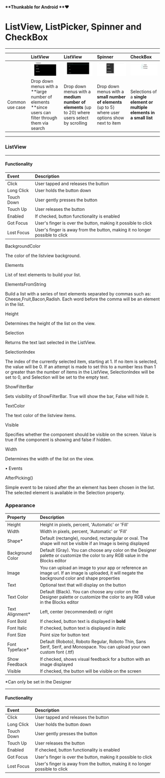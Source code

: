 #### **Thunkable for Android **❤

# ListView, ListPicker, Spinner and CheckBox

---

|  | ListView | ListView | Spinner | CheckBox |
| :--- | :--- | :--- | :--- | :--- |
|  | ![](/assets/listview-example.png) | ![](/assets/listpicker-example.png) | ![](/assets/spinner-example.png) | ![](/assets/checkbox-example.png) |
| Common use case | Drop down menus with a **large number of elements **since users can filter through them via search | Drop down menus with a **medium number of elements** \(up to 20\) where users select by scrolling | Drop down menus with a **small number of elements** \(up to 5\) where user options show next to item | Selections of a **single element or multiple elements in a small list** |

---

### ListView

---

#### Functionality

| Event | Description |
| :--- | :--- |
| Click | User tapped and releases the button |
| Long Click | User holds the button down |
| Touch Down | User gently presses the button |
| Touch Up | User releases the button |
| Enabled | If checked, button functionality is enabled |
| Got Focus | User's finger is over the button, making it possible to click |
| Lost Focus | User's finger is away from the button, making it no longer possible to click |

BackgroundColor

The color of the listview background.

Elements

List of text elements to build your list.

ElementsFromString

Build a list with a series of text elements separated by commas such as: Cheese,Fruit,Bacon,Radish. Each word before the comma will be an element in the list.

Height

Determines the height of the list on the view.

Selection

Returns the text last selected in the ListView.

SelectionIndex

The index of the currently selected item, starting at 1. If no item is selected, the value will be 0. If an attempt is made to set this to a number less than 1 or greater than the number of items in the ListView, SelectionIndex will be set to 0, and Selection will be set to the empty text.

ShowFilterBar

Sets visibility of ShowFilterBar. True will show the bar, False will hide it.

TextColor

The text color of the listview items.

Visible

Specifies whether the component should be visible on the screen. Value is true if the component is showing and false if hidden.

Width

Determines the width of the list on the view.

• Events

AfterPicking\(\)

Simple event to be raised after the an element has been chosen in the list. The selected element is available in the Selection property.

### **Appearance**

| Property | Description |
| :--- | :--- |
| Height | Height in pixels, percent, 'Automatic' or 'Fill' |
| Width | Width in pixels, percent, 'Automatic' or 'Fill' |
| Shape\* | Default \(rectangle\), rounded, rectangular or oval. The shape will not be visible if an Image is being displayed |
| Background Color | Default \(Gray\). You can choose any color on the Designer palette or customize the color to any RGB value in the Blocks editor |
| Image | You can upload an image to your app or reference an image url. If an image is uploaded, it will negate the background color and shape properties |
| Text | Optional text that will display on the button |
| Text Color | Default \(Black\). You can choose any color on the Designer palette or customize the color to any RGB value in the Blocks editor |
| Text Alignment\* | Left, center \(recommended\) or right |
| Font Bold | If checked, button text is displayed in **bold** |
| Font Italic | If checked, button text is displayed in _italic_ |
| Font Size | Point size for button text |
| Font Typeface\* | Default \(Roboto\), Roboto Regular, Roboto Thin, Sans Serif, Serif, and Monospace. You can upload your own custom font \(.ttf\) |
| Show Feedback | If checked, shows visual feedback for a button with an image displayed |
| Visible | If checked, the button will be visible on the screen |

\*Can only be set in the Designer

---

#### Functionality

| Event | Description |
| :--- | :--- |
| Click | User tapped and releases the button |
| Long Click | User holds the button down |
| Touch Down | User gently presses the button |
| Touch Up | User releases the button |
| Enabled | If checked, button functionality is enabled |
| Got Focus | User's finger is over the button, making it possible to click |
| Lost Focus | User's finger is away from the button, making it no longer possible to click |



